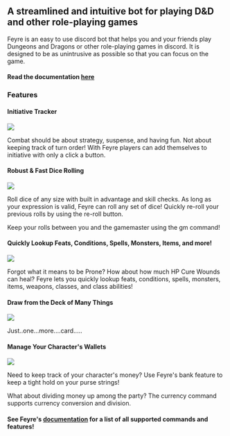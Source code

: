 ## A streamlined and intuitive bot for playing D&D and other role-playing games

Feyre is an easy to use discord bot that helps you and your friends play Dungeons and Dragons or other role-playing games in discord. It is designed to be as unintrusive as possible so that you can focus on the game.

#### Read the documentation [here](https://feyre.readthedocs.io/en/latest/#)

### Features
#### Initiative Tracker


![](https://i.imgur.com/ZEX9SGW.gif)

Combat should be about strategy, suspense, and having fun. Not about keeping track of turn order! With Feyre players can add themselves to initiative with only a click a button.

#### Robust & Fast Dice Rolling
![](https://i.imgur.com/gIXx2JD.gif)

Roll dice of any size with built in advantage and skill checks. As long as your expression is valid, Feyre can roll any set of dice! Quickly re-roll your previous rolls by using the re-roll button.

Keep your rolls between you and the gamemaster using the gm command!

#### Quickly Lookup Feats, Conditions, Spells, Monsters, Items, and more!


![](https://i.imgur.com/99dP4Om.png)

Forgot what it means to be Prone? How about how much HP Cure Wounds can heal? Feyre lets you quickly lookup feats, conditions, spells, monsters, items, weapons, classes, and class abilities!

#### Draw from the Deck of Many Things

![](https://i.imgur.com/MKL4KaI.gif)

Just..one...more....card.....

#### Manage Your Character's Wallets

![](https://i.imgur.com/UijvBnN.png)

Need to keep track of your character's money? Use Feyre's bank feature to keep a tight hold on your purse strings!

What about dividing money up among the party? The currency command supports currency conversion and division.

#### See Feyre's [documentation](https://feyre.readthedocs.io/en/latest/#) for a list of all supported commands and features!



